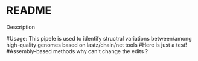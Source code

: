 # README

Description

#Usage: This pipele is used to identify structral variations between/among high-quality genomes based on lastz/chain/net tools
#Here is just a test!
#Assembly-based methods why can't change the edits ?
